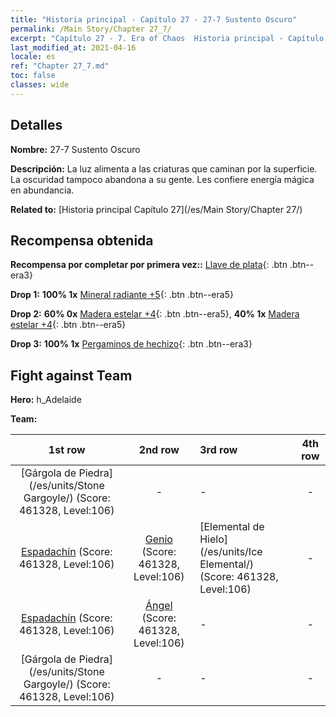 ```yaml
---
title: "Historia principal - Capítulo 27 - 27-7 Sustento Oscuro"
permalink: /Main Story/Chapter 27_7/
excerpt: "Capítulo 27 - 7. Era of Chaos  Historia principal - Capítulo 27_7. 27-7 Sustento Oscuro"
last_modified_at: 2021-04-16
locale: es
ref: "Chapter 27_7.md"
toc: false
classes: wide
---
```


## Detalles

 **Nombre:** 27-7 Sustento Oscuro

 **Descripción:** La luz alimenta a las criaturas que caminan por la superficie. La oscuridad tampoco abandona a su gente. Les confiere energía mágica en abundancia.

 **Related to:** [Historia principal Capítulo 27](/es/Main Story/Chapter 27/)

## Recompensa obtenida

 **Recompensa por completar por primera vez::** [Llave de plata](/es/Items/con_693/){: .btn .btn--era3}

 **Drop 1:** **100% 1x** [Mineral radiante +5](/es/Items/mat_96/){: .btn .btn--era5}

 **Drop 2:** **60% 0x** [Madera estelar +4](/es/Items/mat_90/){: .btn .btn--era5}, **40% 1x** [Madera estelar +4](/es/Items/mat_90/){: .btn .btn--era5}

 **Drop 3:** **100% 1x** [Pergaminos de hechizo](/es/Items/con_694/){: .btn .btn--era3}


## Fight against Team
 **Hero:** h_Adelaide

 **Team:**


  | 1st row | 2nd row | 3rd row | 4th row |
  |:----:|:----:|:----|:----:|
  | [Gárgola de Piedra](/es/units/Stone Gargoyle/) (Score: 461328, Level:106)  | - | - | - |
  | [Espadachín](/es/units/Swordsman/) (Score: 461328, Level:106)  | [Genio](/es/units/Genie/) (Score: 461328, Level:106)  | [Elemental de Hielo](/es/units/Ice Elemental/) (Score: 461328, Level:106)  | - |
  | [Espadachín](/es/units/Swordsman/) (Score: 461328, Level:106)  | [Ángel](/es/units/Angel/) (Score: 461328, Level:106)  | - | - |
  | [Gárgola de Piedra](/es/units/Stone Gargoyle/) (Score: 461328, Level:106)  | - | - | - |


